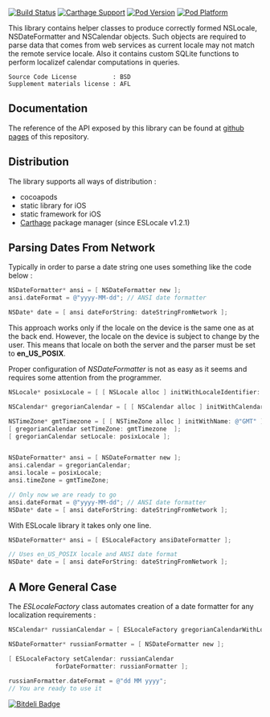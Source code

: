 [![Build Status](https://secure.travis-ci.org/dodikk/ESLocale.png?branch=master)](http://travis-ci.org/dodikk/ESLocale)
[![Carthage Support](https://img.shields.io/badge/Carthage-✓-5f7cae.svg?style=flat)](https://github.com/Carthage/Carthage)
[![Pod Version](http://img.shields.io/cocoapods/v/ESLocale.svg?style=flat)](http://cocoadocs.org/docsets/ESLocale/)
[![Pod Platform](http://img.shields.io/cocoapods/p/ESLocale.svg?style=flat)](http://cocoadocs.org/docsets/ESLocale/)

This library contains helper classes to produce correctly formed NSLocale, NSDateFormatter and NSCalendar objects. Such objects are required to parse data that comes from web services as current locale may not match the remote service locale.
Also it contains custom SQLite functions to perform localizef calendar computations in queries.

```
Source Code License          : BSD
Supplement materials license : AFL

```

## Documentation
The reference of the API exposed by this library can be found at [github pages](http://dodikk.github.io/ESLocale/v1.1/) of this repository.


## Distribution
The library supports all ways of distribution :

* cocoapods
* static library for iOS
* static framework for iOS
* [Carthage](https://github.com/Carthage/Carthage) package manager (since ESLocale v1.2.1) 


## Parsing Dates From Network

Typically in order to parse a date string one uses something like the code below :

```objective-c
NSDateFormatter* ansi = [ NSDateFormatter new ];
ansi.dateFormat = @"yyyy-MM-dd"; // ANSI date formatter

NSDate* date = [ ansi dateForString: dateStringFromNetwork ];
```

This approach works only if the locale on the device is the same one as at the back end. However, the locale on the device is subject to change by the user.
This means that locale on both the server and the parser must be set to **en_US_POSIX**.


Proper configuration of *NSDateFormatter* is not as easy as it seems and requires some attention from the programmer. 
```objective-c
NSLocale* posixLocale = [ [ NSLocale alloc ] initWithLocaleIdentifier: @"en_US_POSIX" ];

NSCalendar* gregorianCalendar = [ [ NSCalendar alloc ] initWithCalendarIdentifier: NSGregorianCalendar ];

NSTimeZone* gmtTimezone = [ [ NSTimeZone alloc ] initWithName: @"GMT" ];
[ gregorianCalendar setTimeZone: gmtTimezone  ];
[ gregorianCalendar setLocale: posixLocale ];


NSDateFormatter* ansi = [ NSDateFormatter new ];
ansi.calendar = gregorianCalendar;
ansi.locale = posixLocale;
ansi.timeZone = gmtTimeZone;

// Only now we are ready to go
ansi.dateFormat = @"yyyy-MM-dd"; // ANSI date formatter
NSDate* date = [ ansi dateForString: dateStringFromNetwork ];
```


With ESLocale library it takes only one line.

```objective-c
NSDateFormatter* ansi = [ ESLocaleFactory ansiDateFormatter ];

// Uses en_US_POSIX locale and ANSI date format
NSDate* date = [ ansi dateForString: dateStringFromNetwork ];

```



## A More General Case

The *ESLocaleFactory* class automates creation of a date formatter for any localization requirements :

```objective-c
NSCalendar* russianCalendar = [ ESLocaleFactory gregorianCalendarWithLocaleId: @"ru_RU" ];

NSDateFormatter* russianFormatter = [ NSDateFormatter new ];

[ ESLocaleFactory setCalendar: russianCalendar 
             forDateFormatter: russianFormatter ];
             
russianFormatter.dateFormat = @"dd MM yyyy";
// You are ready to use it
```




[![Bitdeli Badge](https://d2weczhvl823v0.cloudfront.net/dodikk/eslocale/trend.png)](https://bitdeli.com/free "Bitdeli Badge")

